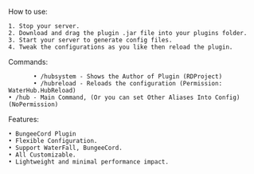 How to use:

   	1. Stop your server.
   	2. Download and drag the plugin .jar file into your plugins folder.
   	3. Start your server to generate config files.
   	4. Tweak the configurations as you like then reload the plugin.

Commands:

           • /hubsystem - Shows the Author of Plugin (RDProject)
           • /hubreload - Reloads the configuration (Permission: WaterHub.HubReload)
	• /hub - Main Command, (Or you can set Other Aliases Into Config)(NoPermission)
						
Features:

	• BungeeCord Plugin
	• Flexible Configuration.
	• Support WaterFall, BungeeCord.
	• All Customizable.
	• Lightweight and minimal performance impact.
